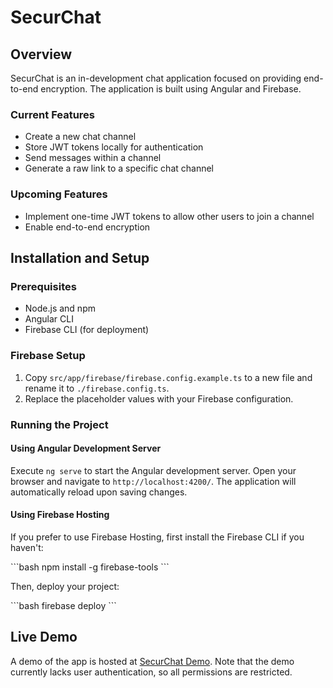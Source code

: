 # SecurChat

## Overview

SecurChat is an in-development chat application focused on providing end-to-end encryption. The application is built using Angular and Firebase.

### Current Features
- Create a new chat channel
- Store JWT tokens locally for authentication
- Send messages within a channel
- Generate a raw link to a specific chat channel

### Upcoming Features
- Implement one-time JWT tokens to allow other users to join a channel
- Enable end-to-end encryption

## Installation and Setup

### Prerequisites
- Node.js and npm
- Angular CLI
- Firebase CLI (for deployment)

### Firebase Setup

1. Copy `src/app/firebase/firebase.config.example.ts` to a new file and rename it to `./firebase.config.ts`.
2. Replace the placeholder values with your Firebase configuration.

### Running the Project

#### Using Angular Development Server

Execute `ng serve` to start the Angular development server. Open your browser and navigate to `http://localhost:4200/`. The application will automatically reload upon saving changes.

#### Using Firebase Hosting

If you prefer to use Firebase Hosting, first install the Firebase CLI if you haven't:

\`\`\`bash
npm install -g firebase-tools
\`\`\`

Then, deploy your project:

\`\`\`bash
firebase deploy
\`\`\`

## Live Demo

A demo of the app is hosted at [SecurChat Demo](https://securr-chat.web.app/home). Note that the demo currently lacks user authentication, so all permissions are restricted.
